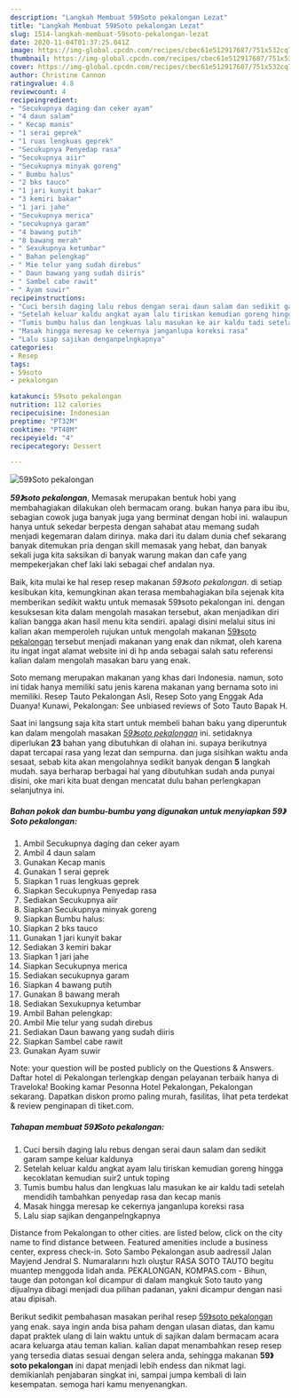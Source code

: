 ```yaml
---
description: "Langkah Membuat 59》Soto pekalongan Lezat"
title: "Langkah Membuat 59》Soto pekalongan Lezat"
slug: 1514-langkah-membuat-59soto-pekalongan-lezat
date: 2020-11-04T01:37:25.041Z
image: https://img-global.cpcdn.com/recipes/cbec61e512917687/751x532cq70/59soto-pekalongan-foto-resep-utama.jpg
thumbnail: https://img-global.cpcdn.com/recipes/cbec61e512917687/751x532cq70/59soto-pekalongan-foto-resep-utama.jpg
cover: https://img-global.cpcdn.com/recipes/cbec61e512917687/751x532cq70/59soto-pekalongan-foto-resep-utama.jpg
author: Christine Cannon
ratingvalue: 4.8
reviewcount: 4
recipeingredient:
- "Secukupnya daging dan ceker ayam"
- "4 daun salam"
- " Kecap manis"
- "1 serai geprek"
- "1 ruas lengkuas geprek"
- "Secukupnya Penyedap rasa"
- "Secukupnya aiir"
- "Secukupnya minyak goreng"
- " Bumbu halus"
- "2 bks tauco"
- "1 jari kunyit bakar"
- "3 kemiri bakar"
- "1 jari jahe"
- "Secukupnya merica"
- "secukupnya garam"
- "4 bawang putih"
- "8 bawang merah"
- " Sexukupnya ketumbar"
- " Bahan pelengkap"
- " Mie telur yang sudah direbus"
- " Daun bawang yang sudah diiris"
- " Sambel cabe rawit"
- " Ayam suwir"
recipeinstructions:
- "Cuci bersih daging lalu rebus dengan serai daun salam dan sedikit garam sampe keluar kaldunya"
- "Setelah keluar kaldu angkat ayam lalu tiriskan kemudian goreng hingga kecoklatan kemudian suir2 untuk toping"
- "Tumis bumbu halus dan lengkuas lalu masukan ke air kaldu tadi setelah mendidih tambahkan penyedap rasa dan kecap manis"
- "Masak hingga meresap ke cekernya janganlupa koreksi rasa"
- "Lalu siap sajikan denganpelngkapnya"
categories:
- Resep
tags:
- 59soto
- pekalongan

katakunci: 59soto pekalongan 
nutrition: 112 calories
recipecuisine: Indonesian
preptime: "PT32M"
cooktime: "PT48M"
recipeyield: "4"
recipecategory: Dessert

---
```



![59》Soto pekalongan](https://img-global.cpcdn.com/recipes/cbec61e512917687/751x532cq70/59soto-pekalongan-foto-resep-utama.jpg)

<b><i>59》soto pekalongan</i></b>, Memasak merupakan bentuk hobi yang membahagiakan dilakukan oleh bermacam orang. bukan hanya para ibu ibu, sebagian cowok juga banyak juga yang berminat dengan hobi ini. walaupun hanya untuk sekedar berpesta dengan sahabat atau memang sudah menjadi kegemaran dalam dirinya. maka dari itu dalam dunia chef sekarang banyak ditemukan pria dengan skill memasak yang hebat, dan banyak sekali juga kita saksikan di banyak warung makan dan cafe yang mempekerjakan chef laki laki sebagai chef andalan nya.

Baik, kita mulai ke hal resep resep makanan <i>59》soto pekalongan</i>. di setiap kesibukan kita, kemungkinan akan terasa membahagiakan bila sejenak kita memberikan sedikit waktu untuk memasak 59》soto pekalongan ini. dengan kesuksesan kita dalam mengolah masakan tersebut, akan menjadikan diri kalian bangga akan hasil menu kita sendiri. apalagi disini melalui situs ini kalian akan memperoleh rujukan untuk mengolah makanan <u>59》soto pekalongan</u> tersebut menjadi makanan yang enak dan nikmat, oleh karena itu ingat ingat alamat website ini di hp anda sebagai salah satu referensi kalian dalam mengolah masakan baru yang enak.

Soto memang merupakan makanan yang khas dari Indonesia. namun, soto ini tidak hanya memiliki satu jenis karena makanan yang bernama soto ini memiliki. Resep Tauto Pekalongan Asli, Resep Soto yang Enggak Ada Duanya! Kunawi, Pekalongan: See unbiased reviews of Soto Tauto Bapak H.


Saat ini langsung saja kita start untuk membeli bahan baku yang diperuntuk kan dalam mengolah masakan <u><i>59》soto pekalongan</i></u> ini. setidaknya diperlukan <b>23</b> bahan yang dibutuhkan di olahan ini. supaya berikutnya dapat tercapai rasa yang lezat dan sempurna. dan juga sisihkan waktu anda sesaat, sebab kita akan mengolahnya sedikit banyak dengan <b>5</b> langkah mudah. saya berharap berbagai hal yang dibutuhkan sudah anda punyai disini, oke mari kita buat dengan mencatat dulu bahan perlengkapan selanjutnya ini.

<!--inarticleads1-->

##### Bahan pokok dan bumbu-bumbu yang digunakan untuk menyiapkan 59》Soto pekalongan:

1. Ambil Secukupnya daging dan ceker ayam
1. Ambil 4 daun salam
1. Gunakan  Kecap manis
1. Gunakan 1 serai geprek
1. Siapkan 1 ruas lengkuas geprek
1. Siapkan Secukupnya Penyedap rasa
1. Sediakan Secukupnya aiir
1. Siapkan Secukupnya minyak goreng
1. Siapkan  Bumbu halus:
1. Siapkan 2 bks tauco
1. Gunakan 1 jari kunyit bakar
1. Sediakan 3 kemiri bakar
1. Siapkan 1 jari jahe
1. Siapkan Secukupnya merica
1. Sediakan secukupnya garam
1. Siapkan 4 bawang putih
1. Gunakan 8 bawang merah
1. Sediakan  Sexukupnya ketumbar
1. Ambil  Bahan pelengkap:
1. Ambil  Mie telur yang sudah direbus
1. Sediakan  Daun bawang yang sudah diiris
1. Siapkan  Sambel cabe rawit
1. Gunakan  Ayam suwir


Note: your question will be posted publicly on the Questions &amp; Answers. Daftar hotel di Pekalongan terlengkap dengan pelayanan terbaik hanya di Traveloka! Booking kamar Pesonna Hotel Pekalongan, Pekalongan sekarang. Dapatkan diskon promo paling murah, fasilitas, lihat peta terdekat &amp; review penginapan di tiket.com. 

<!--inarticleads2-->

##### Tahapan membuat 59》Soto pekalongan:

1. Cuci bersih daging lalu rebus dengan serai daun salam dan sedikit garam sampe keluar kaldunya
1. Setelah keluar kaldu angkat ayam lalu tiriskan kemudian goreng hingga kecoklatan kemudian suir2 untuk toping
1. Tumis bumbu halus dan lengkuas lalu masukan ke air kaldu tadi setelah mendidih tambahkan penyedap rasa dan kecap manis
1. Masak hingga meresap ke cekernya janganlupa koreksi rasa
1. Lalu siap sajikan denganpelngkapnya


Distance from Pekalongan to other cities. are listed below, click on the city name to find distance between. Featured amenities include a business center, express check-in. Soto Sambo Pekalongan asub aadressil Jalan Mayjend Jendral S. Numaralarını hızlı oluştur RASA SOTO TAUTO begitu muantep menggoda lidah anda. PEKALONGAN, KOMPAS.com - Bihun, tauge dan potongan kol dicampur di dalam mangkuk Soto tauto yang dijualnya dibagi menjadi dua pilihan padanan, yakni dicampur dengan nasi atau dipisah. 

Berikut sedikit pembahasan masakan perihal resep <u>59》soto pekalongan</u> yang enak. saya ingin anda bisa paham dengan ulasan diatas, dan kamu dapat praktek ulang di lain waktu untuk di sajikan dalam bermacam acara acara keluarga atau teman kalian. kalian dapat menambahkan resep resep yang tersedia diatas sesuai dengan selera anda, sehingga makanan <b>59》soto pekalongan</b> ini dapat menjadi lebih endess dan nikmat lagi. demikianlah penjabaran singkat ini, sampai jumpa kembali di lain kesempatan. semoga hari kamu menyenangkan.
